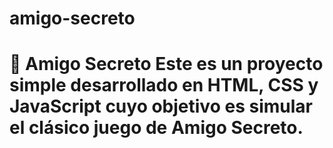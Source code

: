 # amigo-secreto
# 🎁 Amigo Secreto  Este es un proyecto simple desarrollado en **HTML, CSS y JavaScript** cuyo objetivo es simular el clásico juego de **Amigo Secreto**. 
